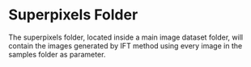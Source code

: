 # Superpixels Folder


The superpixels folder, located inside a main image dataset folder, will contain the images generated by IFT method using every image in the samples folder as parameter.


